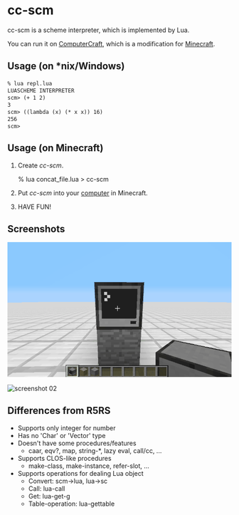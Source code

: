# cc-scm

cc-scm is a scheme interpreter, which is implemented by Lua.

You can run it on [ComputerCraft](http://www.computercraft.info/), which is a modification for [Minecraft](https://minecraft.net/).

## Usage (on \*nix/Windows)

    % lua repl.lua
    LUASCHEME INTERPRETER
    scm> (+ 1 2)
    3
    scm> ((lambda (x) (* x x)) 16)
    256
    scm>

## Usage (on Minecraft)

1. Create *cc-scm*.

    % lua concat_file.lua > cc-scm

2. Put *cc-scm* into your [computer](http://computercraft.info/wiki/Computer) in Minecraft.

3. HAVE FUN!

## Screenshots

![screenshot 01](https://github.com/n-sierra/cc-scm/raw/master/img/screenshot01.gif)

![screenshot 02](https://github.com/n-sierra/cc-scm/raw/master/img/screenshot02.gif)

## Differences from R5RS

- Supports only integer for number
- Has no 'Char' or 'Vector' type
- Doesn't have some procedures/features
  + caar, eqv?, map, string-\*, lazy eval, call/cc, ...
- Supports CLOS-like procedures
  + make-class, make-instance, refer-slot, ...
- Supports operations for dealing Lua object
  + Convert: scm->lua, lua->sc
  + Call: lua-call
  + Get: lua-get-g
  + Table-operation: lua-gettable
